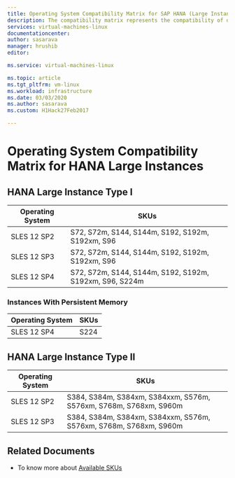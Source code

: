 ```yaml
---
title: Operating System Compatibility Matrix for SAP HANA (Large Instances)| Microsoft Docs
description: The compatibility matrix represents the compatibility of different versions of Operating System with different hardware types (Large Instances)
services: virtual-machines-linux
documentationcenter:
author: sasarava
manager: hrushib
editor:

ms.service: virtual-machines-linux

ms.topic: article
ms.tgt_pltfrm: vm-linux
ms.workload: infrastructure
ms.date: 03/03/2020
ms.author: sasarava
ms.custom: H1Hack27Feb2017

---
```

# Operating System Compatibility Matrix for HANA Large Instances

## HANA Large Instance Type I     
  | Operating System     | SKUs |
  |-------------------------|-----|
  | SLES 12 SP2 | S72, S72m, S144, S144m, S192, S192m, S192xm, S96 |
  | SLES 12 SP3 | S72, S72m, S144, S144m, S192, S192m, S192xm, S96 |
  | SLES 12 SP4 | S72, S72m, S144, S144m, S192, S192m, S192xm, S96, S224m |
  
### Instances With Persistent Memory
  | Operating System     | SKUs |
  |-------------------------|----|
  | SLES 12 SP4 | S224 |
  
## HANA Large Instance Type II     
  |  Operating System       | SKUs |
  |-------------------------|----|
  | SLES 12 SP2| S384, S384m, S384xm, S384xxm, S576m, S576xm, S768m, S768xm, S960m |
  | SLES 12 SP3| S384, S384m, S384xm, S384xxm, S576m, S576xm, S768m, S768xm, S960m |
  
## Related Documents

- To know more about [Available SKUs](https://docs.microsoft.com/en-us/azure/virtual-machines/workloads/sap/hana-available-skus)
  

  
  
